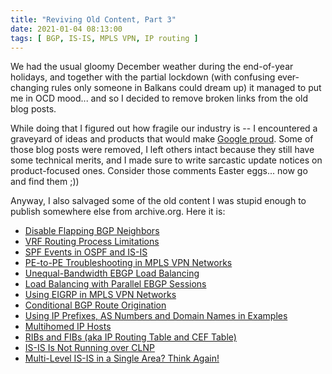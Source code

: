 ```yaml
---
title: "Reviving Old Content, Part 3"
date: 2021-01-04 08:13:00
tags: [ BGP, IS-IS, MPLS VPN, IP routing ]
---
```

We had the usual gloomy December weather during the end-of-year holidays, and together with the partial lockdown (with confusing ever-changing rules only someone in Balkans could dream up) it managed to put me in OCD mood... and so I decided to remove broken links from the old blog posts. 

While doing that I figured out how fragile our industry is -- I encountered a graveyard of ideas and products that would make [Google proud](https://killedbygoogle.com/). Some of those blog posts were removed, I left others intact because they still have some technical merits, and I made sure to write sarcastic update notices on product-focused ones. Consider those comments Easter eggs... now go and find them ;))
<!--more-->
Anyway, I also salvaged some of the old content I was stupid enough to publish somewhere else from archive.org. Here it is:

* [Disable Flapping BGP Neighbors](/2009/08/disable-flapping-bgp-neighbors.html)
* [VRF Routing Process Limitations](/2009/05/vrf-routing-process-limitations.html)
* [SPF Events in OSPF and IS-IS](/2009/04/spf-events-in-ospf-and-is-is.html)
* [PE-to-PE Troubleshooting in MPLS VPN Networks](/2008/09/pe-to-pe-troubleshooting-in-mpls-vpn.html)
* [Unequal-Bandwidth EBGP Load Balancing](/2008/07/unequal-bandwidth-ebgp-load-balancing.html)
* [Load Balancing with Parallel EBGP Sessions](/2008/08/load-balancing-with-parallel-ebgp.html)
* [Using EIGRP in MPLS VPN Networks](/2008/06/simple-eigrp-in-mpls-vpn-networks.html)
* [Conditional BGP Route Origination](/2008/05/conditional-bgp-route-origination.html)
* [Using IP Prefixes, AS Numbers and Domain Names in Examples](/2008/05/private-domain-names.html)
* [Multihomed IP Hosts](/2009/06/multihomed-ip-hosts.html)
* [RIBs and FIBs (aka IP Routing Table and CEF Table)](/2010/09/ribs-and-fibs.html)
* [IS-IS Is Not Running over CLNP](/2009/06/is-is-is-not-running-over-clnp.html)
* [Multi-Level IS-IS in a Single Area? Think Again!](/2011/11/multi-level-is-is-in-single-area-think.html)
